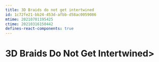 ```yaml
---
title: 3D Braids do not get intertwined
id: 1c72fe21-bb24-453d-afbb-d58ac0059086
mtime: 20210701195425
ctime: 20210316150442
defines-react-components: true
---
```


# 3D Braids Do Not Get Intertwined>
 